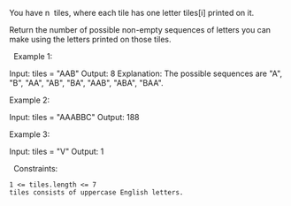 You have n  tiles, where each tile has one letter tiles[i] printed on it.

Return the number of possible non-empty sequences of letters you can make using the letters printed on those tiles.

 
Example 1:

Input: tiles = "AAB"
Output: 8
Explanation: The possible sequences are "A", "B", "AA", "AB", "BA", "AAB", "ABA", "BAA".


Example 2:

Input: tiles = "AAABBC"
Output: 188


Example 3:

Input: tiles = "V"
Output: 1


 
Constraints:


	1 <= tiles.length <= 7
	tiles consists of uppercase English letters.

